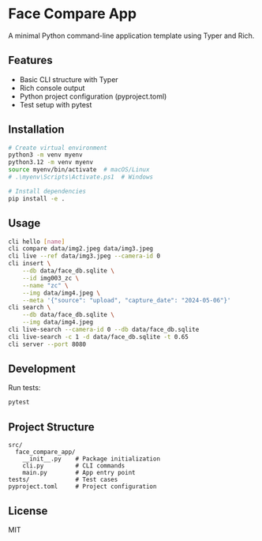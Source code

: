 # Face Compare App

A minimal Python command-line application template using Typer and Rich.

## Features

- Basic CLI structure with Typer
- Rich console output
- Python project configuration (pyproject.toml)
- Test setup with pytest

## Installation

```bash
# Create virtual environment
python3 -m venv myenv
python3.12 -m venv myenv
source myenv/bin/activate  # macOS/Linux
# .\myenv\Scripts\Activate.ps1  # Windows

# Install dependencies
pip install -e .
```

## Usage

```bash
cli hello [name]
cli compare data/img2.jpeg data/img3.jpeg
cli live --ref data/img3.jpeg --camera-id 0
cli insert \
    --db data/face_db.sqlite \
    --id img003_zc \
    --name "zc" \
    --img data/img4.jpeg \
    --meta '{"source": "upload", "capture_date": "2024-05-06"}'
cli search \
    --db data/face_db.sqlite \
    --img data/img4.jpeg
cli live-search --camera-id 0 --db data/face_db.sqlite
cli live-search -c 1 -d data/face_db.sqlite -t 0.65
cli server --port 8080
```

## Development

Run tests:
```bash
pytest
```

## Project Structure

```
src/
  face_compare_app/
    __init__.py    # Package initialization
    cli.py         # CLI commands
    main.py        # App entry point
tests/             # Test cases
pyproject.toml     # Project configuration
```

## License

MIT
